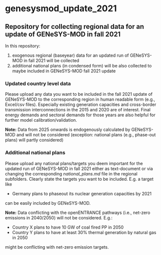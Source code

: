 # genesysmod_update_2021
## Repository for collecting regional data for an update of GENeSYS-MOD in fall 2021

In this repository:
1. exogenous regional (baseyear) data for an updated run of GENeSYS-MOD in fall 2021 will be collected
2. additional national plans (in condensed form) will be also collected to maybe included in GENeSYS-MOD fall 2021 update

### Updated country level data
Please upload any data you want to be included in the fall 2021 update of GENeSYS-MOD to the corresponding region in human readable form (e.g., Excel/csv files). Especially existing generation capacities and cross-border transmission interconnections in the 2015 and 2020 are of interest. Final energy demands and sectoral demands for those years are also helpful for further model calibration/validation.

**Note:** Data from 2025 onwards is endogenously calculated by GENeSYS-MOD and will not be considered (exception: national plans (e.g., phase-out plans) will partly considered)

### Additional national plans
Please upload any national plans/targets you deem important for the updated run of GENeSYS-MOD in fall 2021 either as text-document or via changing the corresponding *national_plans.md* file in the regional subfolders. Clearly state the targets you want to be included. E.g. a target like
  - Germany plans to phaseout its nuclear generation capacities by 2021

can be easily included by GENeSYS-MOD.

**Note:** Data conflicting with the openENTRANCE pathways (i.e., net-zero emissions in 2040/2050) will not be considered. E.g.:
  - Country X plans to have 10 GW of coal fired PP in 2050
  - Country Y plans to have at least 30% thermal generation by natural gas in 2050
  
might be conflicting with net-zero emission targets.
